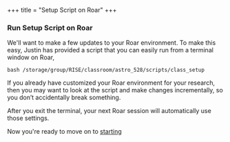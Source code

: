 +++
title = "Setup Script on Roar"
+++

### Run Setup Script on Roar

We'll want to make a few updates to your Roar environment.  To make this easy, Justin has provided a script that you can easily run from a terminal window on Roar,
```shell
bash /storage/group/RISE/classroom/astro_528/scripts/class_setup
```
<!--
If you’re curious, this will update your .bashrc startup script so that it automatically loads a module (so software for the course is in your path; `module use /storage/group/RISE/sw7/modules`), and move your .julia and .conda directories from the home filesystem to the work filesystem (since those can get rather large).  
-->
If you already have customized your Roar environment for your research, then you may want to look at the script and make changes incrementally, so you don’t accidentally break something.  
<!--
If something does break, you can run `/storage/group/RISE/classroom/astro_528/scripts/class_setup restore` to undo the setup changes above.  
-->
After you exit the terminal, your next Roar session will automatically use those settings.


<!-- No longer required for Roar Collab
Now you're ready to move on to [starting ](../sshkeys/)
-->

Now you're ready to move on to [starting ](../sshkeys/)

